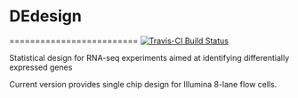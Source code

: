 # DEdesign
=========================
[![Travis-CI Build Status](https://travis-ci.org/Lina-Gao/DEdesign.svg?branch=master)](https://travis-ci.org/Lina-Gao/DEdesign)



Statistical design for RNA-seq experiments aimed at identifying differentially expressed genes

Current version provides single chip design for Illumina 8-lane flow cells.
